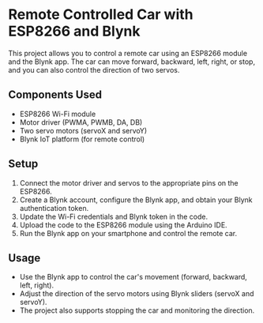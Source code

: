 # Remote Controlled Car with ESP8266 and Blynk

This project allows you to control a remote car using an ESP8266 module and the Blynk app. The car can move forward, backward, left, right, or stop, and you can also control the direction of two servos.

## Components Used

- ESP8266 Wi-Fi module
- Motor driver (PWMA, PWMB, DA, DB)
- Two servo motors (servoX and servoY)
- Blynk IoT platform (for remote control)

## Setup

1. Connect the motor driver and servos to the appropriate pins on the ESP8266.
2. Create a Blynk account, configure the Blynk app, and obtain your Blynk authentication token.
3. Update the Wi-Fi credentials and Blynk token in the code.
4. Upload the code to the ESP8266 module using the Arduino IDE.
5. Run the Blynk app on your smartphone and control the remote car.

## Usage

- Use the Blynk app to control the car's movement (forward, backward, left, right).
- Adjust the direction of the servo motors using Blynk sliders (servoX and servoY).
- The project also supports stopping the car and monitoring the direction.

